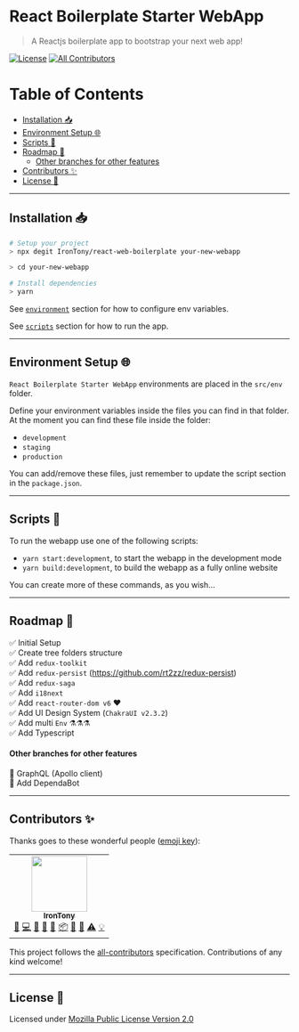 # React Boilerplate Starter WebApp <!-- omit in toc -->

> A Reactjs boilerplate app to bootstrap your next web app!

[![License](https://img.shields.io/github/license/IronTony/react-web-boilerplate)](LICENSE)<!-- ALL-CONTRIBUTORS-BADGE:START - Do not remove or modify this section -->
[![All Contributors](https://img.shields.io/badge/all_contributors-1-screen.svg?style=flat)](#contributors-:sparkles:)

<!-- ALL-CONTRIBUTORS-BADGE:END -->

# Table of Contents <!-- omit in toc -->

- [Installation :inbox_tray:](#installation-inbox_tray)
- [Environment Setup :globe_with_meridians:](#environment-setup-globe_with_meridians)
- [Scripts :wrench:](#scripts-wrench)
- [Roadmap :running:](#roadmap-running)
    - [Other branches for other features](#other-branches-for-other-features)
- [Contributors :sparkles:](#contributors-sparkles)
- [License :scroll:](#license-scroll)

---

## Installation :inbox_tray:

```bash
# Setup your project
> npx degit IronTony/react-web-boilerplate your-new-webapp

> cd your-new-webapp

# Install dependencies
> yarn
```

See [`environment`](#environment-setup-:globe_with_meridians:) section for how to configure env variables.

See [`scripts`](#scripts-:wrench:) section for how to run the app.

---

## Environment Setup :globe_with_meridians:

`React Boilerplate Starter WebApp` environments are placed in the `src/env` folder.

Define your environment variables inside the files you can find in that folder.
At the moment you can find these file inside the folder:
  - `development`
  - `staging`
  - `production`

You can add/remove these files, just remember to update the script section in the `package.json`.

---

## Scripts :wrench:

To run the webapp use one of the following scripts:
- `yarn start:development`, to start the webapp in the development mode
- `yarn build:development`, to build the webapp as a fully online website

You can create more of these commands, as you wish...

---

## Roadmap :running:

✅ Initial Setup<br/>
✅ Create tree folders structure<br/>
✅ Add `redux-toolkit`<br/>
✅ Add `redux-persist` (https://github.com/rt2zz/redux-persist)<br/>
✅ Add `redux-saga`<br/>
✅ Add `i18next`<br/>
✅ Add `react-router-dom v6` ❤️<br/>
✅ Add UI Design System (`ChakraUI v2.3.2`)<br />
✅ Add multi `Env` ⚗️⚗️⚗️<br />
✅ Add Typescript<br />


#### Other branches for other features

🚧 GraphQL (Apollo client) <br/>
🚧 Add DependaBot<br />

---

## Contributors :sparkles:

Thanks goes to these wonderful people ([emoji key](https://allcontributors.org/docs/en/emoji-key)):

<!-- ALL-CONTRIBUTORS-LIST:START - Do not remove or modify this section -->
<!-- prettier-ignore-start -->
<!-- markdownlint-disable -->
<table>
  <tr>
    <td align="center"><a href="https://github.com/IronTony"><img src="https://avatars3.githubusercontent.com/u/3645225?v=4" width="100px;" alt=""/><br /><sub><b>IronTony</b></sub></a><br /><a href="#ideas-IronTony" title="Ideas, Planning, & Feedback">🤔</a> <a href="https://github.com/IronTony/react-web-boilerplate/commits?author=IronTony" title="Code">💻</a> <a href="https://github.com/IronTony/react-web-boilerplate/commits?author=IronTony" title="Documentation">📖</a> <a href="https://github.com/IronTony/react-web-boilerplate/issues?q=author%3AIronTony" title="Bug reports">🐛</a> <a href="#maintenance-IronTony" title="Maintenance">🚧</a> <a href="#platform-IronTony" title="Packaging/porting to new platform">📦</a> <a href="#question-IronTony" title="Answering Questions">💬</a> <a href="https://github.com/IronTony/react-web-boilerplate/pulls?q=is%3Apr+reviewed-by%3AIronTony" title="Reviewed Pull Requests">👀</a> <a href="https://github.com/IronTony/react-web-boilerplate/commits?author=IronTony" title="Tests">⚠️</a> <a href="#example-IronTony" title="Examples">💡</a></td>
  </tr>
</table>

<!-- markdownlint-enable -->
<!-- prettier-ignore-end -->

<!-- ALL-CONTRIBUTORS-LIST:END -->

This project follows the [all-contributors](https://github.com/all-contributors/all-contributors) specification. Contributions of any kind welcome!

---

## License :scroll:

Licensed under [Mozilla Public License Version 2.0](LICENSE)
